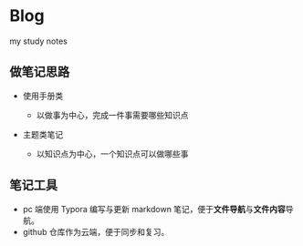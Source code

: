 # Blog
my study notes

## 做笔记思路

- 使用手册类

  - 以做事为中心，完成一件事需要哪些知识点

- 主题类笔记

  - 以知识点为中心，一个知识点可以做哪些事

## 笔记工具

- pc 端使用 Typora 编写与更新 markdown 笔记，便于**文件导航**与**文件内容**导航。
- github 仓库作为云端，便于同步和复习。
